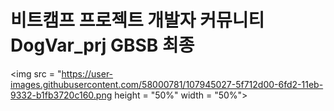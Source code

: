 # 비트캠프 프로젝트 개발자 커뮤니티 DogVar_prj GBSB 최종 



<img src = "https://user-images.githubusercontent.com/58000781/107945027-5f712d00-6fd2-11eb-9332-b1fb3720c160.png height = "50%" width = "50%">
